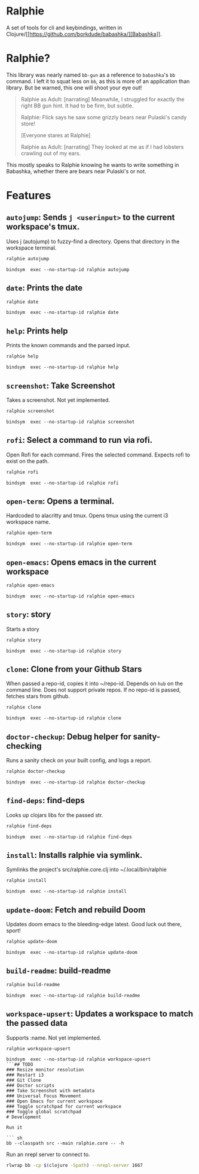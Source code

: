 # Ralphie

A set of tools for cli and keybindings, written in
Clojure/[[https://github.com/borkdude/babashka/][Babashka]].

# Ralphie?

This library was nearly named `bb-gun` as a reference to `babashka`'s `bb`
command. I left it to squat less on `bb`, as this is more of an application
than library. But be warned, this one will shoot your eye out!

> Ralphie as Adult: [narrating] Meanwhile, I struggled for exactly the right BB
> gun hint. It had to be firm, but subtle.
>
> Ralphie: Flick says he saw some grizzly bears near Pulaski's candy store!
>
> [Everyone stares at Ralphie]
>
> Ralphie as Adult: [narrating] They looked at me as if I had lobsters crawling
> out of my ears.

This mostly speaks to Ralphie knowing he wants to write something in Babashka,
whether there are bears near Pulaski's or not.

# Features
## `autojump`: Sends `j <userinput>` to the current workspace's tmux.
Uses j (autojump) to fuzzy-find a directory.
Opens that directory in the workspace terminal.
```sh
ralphie autojump
```
```
bindsym  exec --no-startup-id ralphie autojump
```
## `date`: Prints the date
```sh
ralphie date
```
```
bindsym  exec --no-startup-id ralphie date
```
## `help`: Prints help
Prints the known commands and the parsed input.
```sh
ralphie help
```
```
bindsym  exec --no-startup-id ralphie help
```
## `screenshot`: Take Screenshot
Takes a screenshot.
Not yet implemented.
```sh
ralphie screenshot
```
```
bindsym  exec --no-startup-id ralphie screenshot
```
## `rofi`: Select a command to run via rofi.
Open Rofi for each command.
Fires the selected command.
Expects rofi to exist on the path.
```sh
ralphie rofi
```
```
bindsym  exec --no-startup-id ralphie rofi
```
## `open-term`: Opens a terminal.
Hardcoded to alacritty and tmux.
Opens tmux using the current i3 workspace name.
```sh
ralphie open-term
```
```
bindsym  exec --no-startup-id ralphie open-term
```
## `open-emacs`: Opens emacs in the current workspace
```sh
ralphie open-emacs
```
```
bindsym  exec --no-startup-id ralphie open-emacs
```
## `story`: story
Starts a story
```sh
ralphie story
```
```
bindsym  exec --no-startup-id ralphie story
```
## `clone`: Clone from your Github Stars
When passed a repo-id, copies it into ~/repo-id.
Depends on `hub` on the command line.
Does not support private repos.
If no repo-id is passed, fetches stars from github.
```sh
ralphie clone
```
```
bindsym  exec --no-startup-id ralphie clone
```
## `doctor-checkup`: Debug helper for sanity-checking
Runs a sanity check on your built config, and logs a report.
```sh
ralphie doctor-checkup
```
```
bindsym  exec --no-startup-id ralphie doctor-checkup
```
## `find-deps`: find-deps
Looks up clojars libs for the passed str.
```sh
ralphie find-deps
```
```
bindsym  exec --no-startup-id ralphie find-deps
```
## `install`: Installs ralphie via symlink.
Symlinks the project's src/ralphie.core.clj into ~/.local/bin/ralphie
```sh
ralphie install
```
```
bindsym  exec --no-startup-id ralphie install
```
## `update-doom`: Fetch and rebuild Doom
Updates doom emacs to the bleeding-edge latest.
Good luck out there, sport!
```sh
ralphie update-doom
```
```
bindsym  exec --no-startup-id ralphie update-doom
```
## `build-readme`: build-readme
```sh
ralphie build-readme
```
```
bindsym  exec --no-startup-id ralphie build-readme
```
## `workspace-upsert`: Updates a workspace to match the passed data
Supports :name.
Not yet implemented.
```sh
ralphie workspace-upsert
```
```
bindsym  exec --no-startup-id ralphie workspace-upsert
```## TODO
### Resize monitor resolution
### Restart i3
### Git Clone
### Doctor scripts
### Take Screenshot with metadata
### Universal Focus Movement
### Open Emacs for current workspace
### Toggle scratchpad for current workspace
### Toggle global scratchpad
# Development

Run it

``` sh
bb --classpath src --main ralphie.core -- -h
```

Run an nrepl server to connect to.

``` sh
rlwrap bb -cp $(clojure -Spath) --nrepl-server 1667
```


